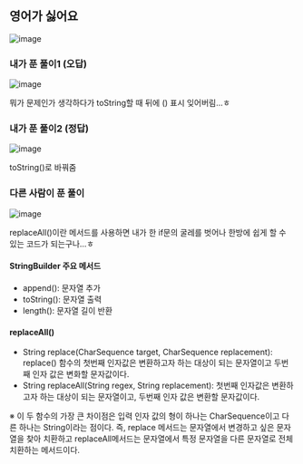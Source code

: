 ## 영어가 싫어요
![image](https://user-images.githubusercontent.com/122864238/226576779-2fd31da4-b79f-4672-a48d-ecf90901fbdd.png)

### 내가 푼 풀이1 (오답)
![image](https://user-images.githubusercontent.com/122864238/226576883-d15a7d65-a428-4b51-b61b-7d555f700089.png)

뭐가 문제인가 생각하다가 toString할 때 뒤에 () 표시 잊어버림...ㅎ       

### 내가 푼 풀이2 (정답)       
![image](https://user-images.githubusercontent.com/122864238/226577062-af08efb0-e83c-40b3-8526-9bd68478cb4d.png)

toString()로 바꿔줌

### 다른 사람이 푼 풀이
![image](https://user-images.githubusercontent.com/122864238/226577404-7899e8cb-e9f1-45ba-918b-5033e238de15.png)

replaceAll()이란 메서드를 사용하면 내가 한 if문의 굴레를 벗어나 한방에 쉽게 할 수 있는 코드가 되는구나...ㅎ       

#### StringBuilder 주요 메서드
- append(): 문자열 추가
- toString(): 문자열 출력
- length(): 문자열 길이 반환

#### replaceAll()
- String replace(CharSequence target, CharSequence replacement): replace() 함수의 첫번째 인자값은 변환하고자 하는 대상이 되는
문자열이고 두번째 인자 값은 변화할 문자값이다.
- String replaceAll(String regex, String replacement): 첫번째 인자값은 변환하고자 하는 대상이 되는 문자열이고, 
두번째 인자 값은 변환할 문자값이다.

※ 이 두 함수의 가장 큰 차이점은 입력 인자 값의 형이 하나는 CharSequence이고 다른 하나는 String이라는 점이다.
즉, replace 메서드는 문자열에서 변경하고 싶은 문자열을 찾아 치환하고 replaceAll메서드는 문자열에서 특정 문자열을 다른 문자열로 
전체 치환하는 메서드이다.

